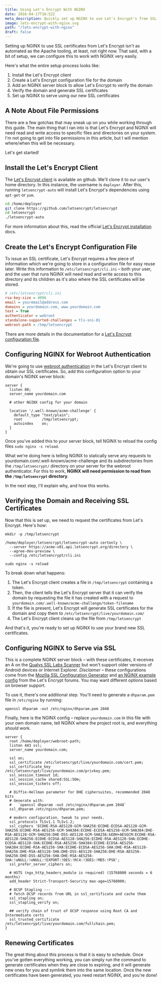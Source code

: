 ```yaml
---
title: Using Let's Encrypt With NGINX
date: 2016-04-17T16:52Z
meta_description: Quickly set up NGINX to use Let's Encrypt's free SSL certificates. Using them together is simple, but not as automated as it could be.
image: lets-encrypt-with-nginx.svg
path: "/lets-encrypt-with-nginx"
draft: false
---
```


Setting up NGINX to use SSL certificates from Let's Encrypt isn't as automated
as the Apache tooling, at least, not right now. That said, with a bit of setup,
we can configure this to work with NGINX very easily.

Here's what the entire setup process looks like:

1.  Install the Let's Encrypt client
2.  Create a Let's Encrypt configuration file for the domain
3.  Add an NGINX server block to allow Let's Encrypt to verify the domain
4.  Verify the domain and generate SSL certificates
5.  Set up NGINX to serve using our new SSL certificates

## A Note About File Permissions

There are a few gotchas that may sneak up on you while working through this
guide. The main thing that I ran into is that Let's Encrypt and NGINX will need
read and write access to specific files and directories on your system. I'm not
going to get into file permissions in this article, but I will mention
where/when this will be necessary.

Let's get started!

## Install the Let's Encrypt Client

The [Let's Encrypt client][lets-encrypt-client] is available on github. We'll
clone it to our user's home directory. In this instance, the username is
`deployer`. After this, running `letsencrypt-auto` will install Let's Encrypt's
dependencies using `apt-get` or `yum`.

```sh
cd /home/deployer
git clone https://github.com/letsencrypt/letsencrypt
cd letsencrypt
./letsencrypt-auto
```

For more information about this, read the official [Let's Encrypt
installation][lets-encrypt-install-docs] docs.

## Create the Let's Encrypt Configuration File

To issue an SSL certificate, Let's Encrypt requires a few piece of information
which we're going to store in a configuration file for easy reuse later. Write
this information to `/etc/letsencrypt/cli.ini` – both your user, and the user
that runs NGINX will need read and write access to this directory and its
children as it's also where the SSL certificates will be stored.

```ini
# /etc/letsencrypt/cli.ini
rsa-key-size = 4096
email = youremail@address.com
domains = yourdomain.com, www.yourdomain.com
text = True
authenticator = webroot
standalone-supported-challenges = tls-sni-01
webroot-path = /tmp/letsencrypt
```

There are more details in the documentation for a [Let's Encrypt configuration
file][letsencrypt-config-file].

## Configuring NGINX for Webroot Authentication

We're going to use [webroot authentication][letsencrypt-webroot-authentication]
in the Let's Encrypt client to obtain our SSL certificates. So, add this
configuration option to your domain's NGINX server block:

```nginx
server {
  listen 80;
  server_name yourdomain.com

  # other NGINX config for your domain

  location '/.well-known/acme-challenge' {
    default_type "text/plain";
    root         /tmp/letsencrypt;
    autoindex    on;
  }
}
```

Once you've added this to your server block, tell NGINX to reload the config
files `sudo nginx -s reload`.

What we're doing here is telling NGINX to statically serve any requests to
yourdomain.com/.well-known/acme-challenge and its subdirectories from the
`/tmp/letsencrypt/` directory on your server for the webroot authenticator. For
this to work, **NGINX will need permission to read from the `/tmp/letsencrypt`
directory**.

In the next step, I'll explain why, and how this works.

## Verifying the Domain and Receiving SSL Certificates

Now that this is set up, we need to request the certificates from Let's Encrypt.
Here's how:

```shell
mkdir -p /tmp/letsencrypt

/home/deployer/letsencrypt/letsencrypt-auto certonly \
  --server https://acme-v01.api.letsencrypt.org/directory \
  --agree-dev-preview \
  --config /etc/letsencrypt/cli.ini

sudo nginx -s reload
```

To break down what happens:

1.  The Let's Encrypt client creates a file in `/tmp/letsencrypt` containing a
    token.
2.  Then, the client tells the Let's Encrypt server that it can verify the
    domain by requesting the file it has created with a request to
    `yourdomain.com/.well-known/acme-challenge/token-filename`
3.  If the file is present, Let's Encrypt will generate SSL certificates for the
    domain and copy them to `/etc/letsencrypt/live/yourdomain.com/`
4.  The Let's Encrypt client cleans up the file from `/tmp/letsencrypt`

And that's it, you're ready to set up NGINX to use your brand new SSL
certificates.

## Configuring NGINX to Serve via SSL

This is a complete NGINX server block – with these certificates, it receives an
A on the [Qualys SSL Labs Scanner][ssl-scanner] but won't support older versions
of Android devices or Internet Explorer. _Disclaimer_ – these configurations
come from the [Mozilla SSL Configuration Generator][mozilla-ssl-generator] and
[an NGINX example config][letsencrypt-example-config] from the Let's Encrypt
forums. You may want different options based on browser support.

To use it, there's one additional step. You'll need to generate a `dhparam.pem`
file in `/etc/nginx` by running:

```shell
openssl dhparam -out /etc/nginx/dhparam.pem 2048
```

Finally, here is the NGINX config – replace `yourdomain.com` in this file with
your own domain name, tell NGINX where the project root is, and everything
_should_ work.

```nginx
server {
  root /home/deployer/webroot-path;
  listen 443 ssl;
  server_name yourdomain.com;

  ssl on;
  ssl_certificate /etc/letsencrypt/live/yourdomain.com/cert.pem;
  ssl_certificate_key /etc/letsencrypt/live/yourdomain.com/privkey.pem;
  ssl_session_timeout 1d;
  ssl_session_cache shared:SSL:50m;
  ssl_session_tickets off;

  # Diffie-Hellman parameter for DHE ciphersuites, recommended 2048 bits
  # Generate with:
  #   `openssl dhparam -out /etc/nginx/dhparam.pem 2048`
  ssl_dhparam /etc/nginx/dhparam.pem;

  # modern configuration. tweak to your needs.
  ssl_protocols TLSv1.1 TLSv1.2;
  ssl_ciphers 'ECDHE-RSA-AES128-GCM-SHA256:ECDHE-ECDSA-AES128-GCM-SHA256:ECDHE-RSA-AES256-GCM-SHA384:ECDHE-ECDSA-AES256-GCM-SHA384:DHE-RSA-AES128-GCM-SHA256:DHE-DSS-AES128-GCM-SHA256:kEDH+AESGCM:ECDHE-RSA-AES128-SHA256:ECDHE-ECDSA-AES128-SHA256:ECDHE-RSA-AES128-SHA:ECDHE-ECDSA-AES128-SHA:ECDHE-RSA-AES256-SHA384:ECDHE-ECDSA-AES256-SHA384:ECDHE-RSA-AES256-SHA:ECDHE-ECDSA-AES256-SHA:DHE-RSA-AES128-SHA256:DHE-RSA-AES128-SHA:DHE-DSS-AES128-SHA256:DHE-RSA-AES256-SHA256:DHE-DSS-AES256-SHA:DHE-RSA-AES256-SHA:!aNULL:!eNULL:!EXPORT:!DES:!RC4:!3DES:!MD5:!PSK';
  ssl_prefer_server_ciphers on;

  # HSTS (ngx_http_headers_module is required) (15768000 seconds = 6 months)
  add_header Strict-Transport-Security max-age=15768000;

  # OCSP Stapling ---
  # fetch OCSP records from URL in ssl_certificate and cache them
  ssl_stapling on;
  ssl_stapling_verify on;

  ## verify chain of trust of OCSP response using Root CA and Intermediate certs
  ssl_trusted_certificate /etc/letsencrypt/live/yourdomain.com/fullchain.pem;
}
```

## Renewing Certificates

The great thing about this process is that it is easy to schedule. Once you've
gotten everything working, you can simply run the command to generate
certificates when they are close to expiring, and it will generate new ones for
you and symlink them into the same location. Once the new certificates have been
generated, you need restart NGINX, and you're done!

[lets-encrypt-client]: https://github.com/letsencrypt/letsencrypt
[lets-encrypt-install-docs]:
  https://letsencrypt.readthedocs.org/en/latest/using.html#installation
[letsencrypt-config-file]:
  https://letsencrypt.readthedocs.org/en/latest/using.html#configuration-file
[ssl-scanner]: https://www.ssllabs.com/ssltest/
[mozilla-ssl-generator]:
  https://mozilla.github.io/server-side-tls/ssl-config-generator/
[letsencrypt-example-config]:
  https://community.letsencrypt.org/t/nginx-configuration-sample/2173
[letsencrypt-webroot-authentication]:
  http://letsencrypt.readthedocs.io/en/latest/using.html#webroot
